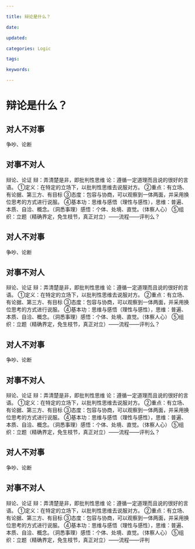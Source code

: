 ```yaml
---

title: 辩论是什么？

date: 

updated: 

categories: Logic

tags: 

keywords: 

---
```

# 辩论是什么？

## 对人不对事

争吵、论断

## 对事不对人

辩论、论证
辩：弄清楚是非，即批判性思维
论：遵循一定道理而且说的很好的言语。
①定义：在特定的立场下，以批判性思维去说服对方。
 ②重点：有立场、有论据、第三方、有目标
③态度：包容与协商，可以观察到一体两面，并采用换位思考的方式进行说服。
④基本功：思维与感悟（理性与感性），思维：普遍、本质、自洽、概念。（洞悉事理）感悟：个体、处境、直觉。（体察人心）
⑤组织：立题（精确界定，免生枝节，真正对立）——流程——评判么？

## 对人不对事

争吵、论断

## 对事不对人

辩论、论证
辩：弄清楚是非，即批判性思维
论：遵循一定道理而且说的很好的言语。
①定义：在特定的立场下，以批判性思维去说服对方。
 ②重点：有立场、有论据、第三方、有目标
③态度：包容与协商，可以观察到一体两面，并采用换位思考的方式进行说服。
④基本功：思维与感悟（理性与感性），思维：普遍、本质、自洽、概念。（洞悉事理）感悟：个体、处境、直觉。（体察人心）
⑤组织：立题（精确界定，免生枝节，真正对立）——流程——评判么？

## 对人不对事

争吵、论断

## 对事不对人

辩论、论证
辩：弄清楚是非，即批判性思维
论：遵循一定道理而且说的很好的言语。
①定义：在特定的立场下，以批判性思维去说服对方。
 ②重点：有立场、有论据、第三方、有目标
③态度：包容与协商，可以观察到一体两面，并采用换位思考的方式进行说服。
④基本功：思维与感悟（理性与感性），思维：普遍、本质、自洽、概念。（洞悉事理）感悟：个体、处境、直觉。（体察人心）
⑤组织：立题（精确界定，免生枝节，真正对立）——流程——评判么？

## 对人不对事

争吵、论断

## 对事不对人

辩论、论证
辩：弄清楚是非，即批判性思维
论：遵循一定道理而且说的很好的言语。
①定义：在特定的立场下，以批判性思维去说服对方。
 ②重点：有立场、有论据、第三方、有目标
③态度：包容与协商，可以观察到一体两面，并采用换位思考的方式进行说服。
④基本功：思维与感悟（理性与感性），思维：普遍、本质、自洽、概念。（洞悉事理）感悟：个体、处境、直觉。（体察人心）
⑤组织：立题（精确界定，免生枝节，真正对立）——流程——评判